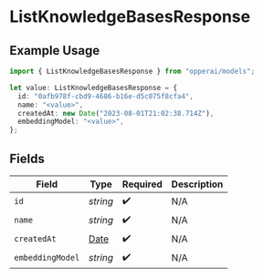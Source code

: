 # ListKnowledgeBasesResponse

## Example Usage

```typescript
import { ListKnowledgeBasesResponse } from "opperai/models";

let value: ListKnowledgeBasesResponse = {
  id: "0afb978f-cbd9-4686-b16e-d5c075f8cfa4",
  name: "<value>",
  createdAt: new Date("2023-08-01T21:02:38.714Z"),
  embeddingModel: "<value>",
};
```

## Fields

| Field                                                                                         | Type                                                                                          | Required                                                                                      | Description                                                                                   |
| --------------------------------------------------------------------------------------------- | --------------------------------------------------------------------------------------------- | --------------------------------------------------------------------------------------------- | --------------------------------------------------------------------------------------------- |
| `id`                                                                                          | *string*                                                                                      | :heavy_check_mark:                                                                            | N/A                                                                                           |
| `name`                                                                                        | *string*                                                                                      | :heavy_check_mark:                                                                            | N/A                                                                                           |
| `createdAt`                                                                                   | [Date](https://developer.mozilla.org/en-US/docs/Web/JavaScript/Reference/Global_Objects/Date) | :heavy_check_mark:                                                                            | N/A                                                                                           |
| `embeddingModel`                                                                              | *string*                                                                                      | :heavy_check_mark:                                                                            | N/A                                                                                           |
